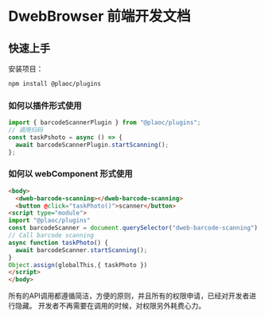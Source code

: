# DwebBrowser 前端开发文档

## 快速上手

安装项目：

```bash
npm install @plaoc/plugins
```

### 如何以插件形式使用 

```typescript
import { barcodeScannerPlugin } from "@plaoc/plugins";
// 调用扫码
const taskPshoto = async () => {
  await barcodeScannerPlugin.startScanning();
};
```

### 如何以 webComponent 形式使用

```html
<body>
  <dweb-barcode-scanning></dweb-barcode-scanning>
  <button @click="taskPhoto()">scanner</button>
<script type="module">
import "@plaoc/plugins"
const barcodeScanner = document.querySelector("dweb-barcode-scanning")!
// Call barcode scanning
async function taskPhoto() {
  await barcodeScanner.startScanning();
}
Object.assign(globalThis,{ taskPhoto })
</script>
</body>
```

所有的API调用都遵循简洁，方便的原则，并且所有的权限申请，已经对开发者进行隐藏。
开发者不再需要在调用的时候，对权限另外耗费心力。